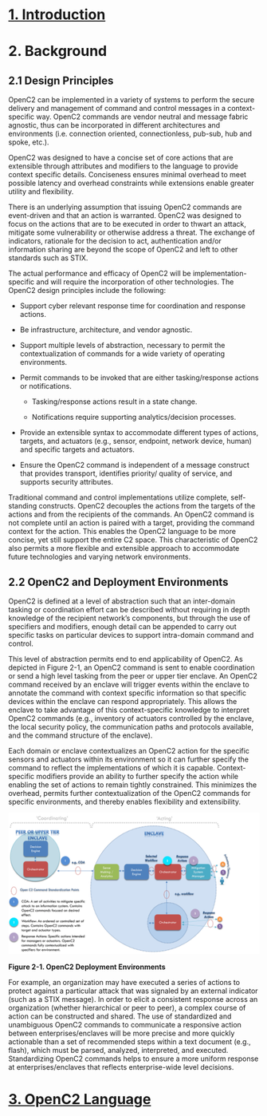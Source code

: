 # [1. Introduction](1_introduction.md#1-introduction)

# 2. Background
## 2.1 Design Principles

OpenC2 can be implemented in a variety of systems to perform the secure delivery and management of command and control messages in a context-specific way. OpenC2 commands are vendor neutral and message fabric agnostic, thus can be incorporated in different architectures and environments (i.e. connection oriented, connectionless, pub-sub, hub and spoke, etc.).

OpenC2 was designed to have a concise set of core actions that are extensible through attributes and modifiers to the language to provide context specific details. Conciseness ensures minimal overhead to meet possible latency and overhead constraints while extensions enable greater utility and flexibility.

There is an underlying assumption that issuing OpenC2 commands are event-driven and that an action is warranted. OpenC2 was designed to focus on the actions that are to be executed in order to thwart an attack, mitigate some vulnerability or otherwise address a threat. The exchange of indicators, rationale for the decision to act, authentication and/or information sharing are beyond the scope of OpenC2 and left to other standards such as STIX.

The actual performance and efficacy of OpenC2 will be implementation-specific and will require the incorporation of other technologies. The OpenC2 design principles include the following:

-   Support cyber relevant response time for coordination and response actions.
-   Be infrastructure, architecture, and vendor agnostic.
-   Support multiple levels of abstraction, necessary to permit the contextualization of commands for a wide variety of operating environments.
-   Permit commands to be invoked that are either tasking/response actions or notifications.

    -   Tasking/response actions result in a state change.

    -   Notifications require supporting analytics/decision processes.

-   Provide an extensible syntax to accommodate different types of actions, targets, and actuators (e.g., sensor, endpoint, network device, human) and specific targets and actuators.
-   Ensure the OpenC2 command is independent of a message construct that provides transport, identifies priority/ quality of service, and supports security attributes.

Traditional command and control implementations utilize complete, self-standing constructs. OpenC2 decouples the actions from the targets of the actions and from the recipients of the commands. An OpenC2 command is not complete until an action is paired with a target, providing the command context for the action. This enables the OpenC2 language to be more concise, yet still support the entire C2 space. This characteristic of OpenC2 also permits a more flexible and extensible approach to accommodate future technologies and varying network environments.

## 2.2 OpenC2 and Deployment Environments

OpenC2 is defined at a level of abstraction such that an inter-domain tasking or coordination effort can be described without requiring in depth knowledge of the recipient network’s components, but through the use of specifiers and modifiers, enough detail can be appended to carry out specific tasks on particular devices to support intra-domain command and control.

This level of abstraction permits end to end applicability of OpenC2. As depicted in Figure 2-1, an OpenC2 command is sent to enable coordination or send a high level tasking from the peer or upper tier enclave. An OpenC2 command received by an enclave will trigger events within the enclave to annotate the command with context specific information so that specific devices within the enclave can respond appropriately. This allows the enclave to take advantage of this context-specific knowledge to interpret OpenC2 commands (e.g., inventory of actuators controlled by the enclave, the local security policy, the communication paths and protocols available, and the command structure of the enclave).

Each domain or enclave contextualizes an OpenC2 action for the specific sensors and actuators within its environment so it can further specify the command to reflect the implementations of which it is capable. Context-specific modifiers provide an ability to further specify the action while enabling the set of actions to remain tightly constrained. This minimizes the overhead, permits further contextualization of the OpenC2 commands for specific environments, and thereby enables flexibility and extensibility. 

![alt text](figures/figure_2-1.png "OpenC2 Deployment Environments")

**Figure 2-1. OpenC2 Deployment Environments**

For example, an organization may have executed a series of actions to protect against a particular attack that was signaled by an external indicator (such as a STIX message). In order to elicit a consistent response across an organization (whether hierarchical or peer to peer), a complex course of action can be constructed and shared. The use of standardized and unambiguous OpenC2 commands to communicate a responsive action between enterprises/enclaves will be more precise and more quickly actionable than a set of recommended steps within a text document (e.g., flash), which must be parsed, analyzed, interpreted, and executed. Standardizing OpenC2 commands helps to ensure a more uniform response at enterprises/enclaves that reflects enterprise-wide level decisions.

# [3. OpenC2 Language](3.0_openc2-language.md#3-openc2-language)
